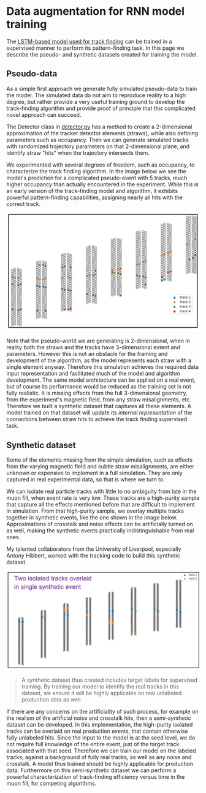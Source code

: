 # Data augmentation for RNN model training

The [LSTM-based model used for track finding](https://github.com/ManolisKar/ML_tracking/tree/main/track_finding/RNN) can be trained in a supervised manner to perform its pattern-finding task. 
In this page we describe the pseudo- and synthetic datasets created for training the model.


## Pseudo-data

As a simple first approach we generate fully simulated pseudo-data to train the model. The simulated data do not aim to reproduce reality to a high degree, but rather provide a very useful training ground to develop the track-finding algorithm and provide proof of principle that this complicated novel approach can succeed. 

The Detector class in [detector.py](https://github.com/ManolisKar/ML_tracking/blob/main/track_finding/RNN/src/detector.py) has a method to create a 2-dimensional approximation of the tracker detector elements (straws), while also defining parameters such as occupancy. Then we can generate simulated tracks with randomized trajectory parameters on that 2-dimensional plane, and identify straw "hits" when the trajectory intersects them.  

We experimented with several degrees of freedom, such as occupancy, to characterize the track finding algorithm. In the image below we see the model's prediction for a complicated pseudo-event with 5 tracks, much higher occupancy than actually encountered in the experiment. While this is an early version of the track-finding model and algorithm, it exhibits powerful pattern-finding capabilities, assigning nearly all hits with the correct track. 

![pseudoevent](https://github.com/ManolisKar/ML_tracking/blob/main/MC/images/pseudoevent.png?raw=true)


Note that the pseudo-world we are generating is 2-dimensional, when in reality both the straws and the tracks have 3-dimensional extent and parameters. 
However this is not an obstacle for the framing and development of the algorithm, as the model represents each straw with a single element anyway. 
Therefore this simulation achieves the required data input representation and facilitated much of the model and algorithm development. 
The same model architecture can be applied on a real event, but of course its performance would be reduced as the training set is not fully realistic. 
It is missing effects from the full 3-dimensional geometry, from the experiment's magnetic field, from any straw misalignments, etc.  
Therefore we built a synthetic dataset that captures all these elements. A model trained on that dataset will update its *internal representation* of the connections between straw hits to achieve the track finding supervised task.





## Synthetic dataset

Some of the elements missing from the simple simulation, such as effects from the varying magnetic field and subtle straw misalignments, are either unknown or expensive to implement in a full simulation. They are only captured in real experimental data, so that is where we turn to.  

We can isolate real particle tracks with little to no ambiguity from late in the muon fill, when event rate is very low. These tracks are a high-purity sample that capture all the effects mentioned before that are difficult to implement in simulation. 
From that high-purity sample, we overlay multiple tracks together in synthetic events, like the one shown in the image below. Approximations of crosstalk and noise effects can be artificially turned on as well, making the synthetic events practically indistinguishable from real ones.  

My talented collaborators from the University of Liverpool, especially Antony Hibbert, worked with the tracking code to build this synthetic dataset.


![synthetic_event](https://github.com/ManolisKar/ML_tracking/blob/main/MC/images/synthetic_event.png?raw=true)


> A synthetic dataset thus created includes target labels for supervised training. By training our model to identify the real tracks in this dataset, we ensure it will be highly applicable on real unlabeled production data as well.


If there are any concerns on the artificiality of such process, for example on the realism of the artificial noise and crosstalk hits, then a *semi-synthetic* dataset can be developed. 
In this implementation, the high-purity isolated tracks can be overlaid on real production events, that contain otherwise fully unlabeled hits. 
Since the input to the model is at the seed level, we do not require full knowledge of the entire event, just of the target track associated with that seed. 
Therefore we can train our model on the labeled tracks, against a background of fully real tracks, as well as any noise and crosstalk. 
A model thus trained should be highly applicable for production data. Furthermore on this semi-synthetic dataset we can perform a powerful characterization of track-finding efficiency versus time in the muon fill, for competing algorithms. 
 